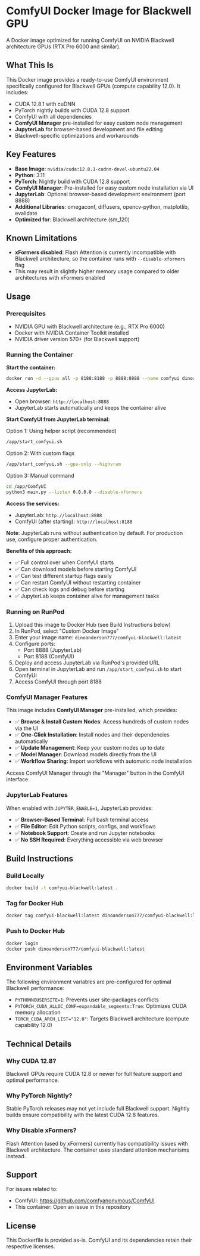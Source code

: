 # ComfyUI Docker Image for Blackwell GPU

A Docker image optimized for running ComfyUI on NVIDIA Blackwell architecture GPUs (RTX Pro 6000 and similar).

## What This Is

This Docker image provides a ready-to-use ComfyUI environment specifically configured for Blackwell GPUs (compute capability 12.0). It includes:

- CUDA 12.8.1 with cuDNN
- PyTorch nightly builds with CUDA 12.8 support
- ComfyUI with all dependencies
- **ComfyUI Manager** pre-installed for easy custom node management
- **JupyterLab** for browser-based development and file editing
- Blackwell-specific optimizations and workarounds

## Key Features

- **Base Image**: `nvidia/cuda:12.8.1-cudnn-devel-ubuntu22.04`
- **Python**: 3.11
- **PyTorch**: Nightly build with CUDA 12.8 support
- **ComfyUI Manager**: Pre-installed for easy custom node installation via UI
- **JupyterLab**: Optional browser-based development environment (port 8888)
- **Additional Libraries**: omegaconf, diffusers, opencv-python, matplotlib, evalidate
- **Optimized for**: Blackwell architecture (sm_120)

## Known Limitations

- **xFormers disabled**: Flash Attention is currently incompatible with Blackwell architecture, so the container runs with `--disable-xformers` flag
- This may result in slightly higher memory usage compared to older architectures with xFormers enabled

## Usage

### Prerequisites

- NVIDIA GPU with Blackwell architecture (e.g., RTX Pro 6000)
- Docker with NVIDIA Container Toolkit installed
- NVIDIA driver version 570+ (for Blackwell support)

### Running the Container

**Start the container:**
```bash
docker run -d --gpus all -p 8188:8188 -p 8888:8888 --name comfyui dinoanderson777/comfyui-blackwell:latest
```

**Access JupyterLab:**
- Open browser: `http://localhost:8888`
- JupyterLab starts automatically and keeps the container alive

**Start ComfyUI from JupyterLab terminal:**

Option 1: Using helper script (recommended)
```bash
/app/start_comfyui.sh
```

Option 2: With custom flags
```bash
/app/start_comfyui.sh --gpu-only --highvram
```

Option 3: Manual command
```bash
cd /app/ComfyUI
python3 main.py --listen 0.0.0.0 --disable-xformers
```

**Access the services:**
- JupyterLab: `http://localhost:8888`
- ComfyUI (after starting): `http://localhost:8188`

**Note**: JupyterLab runs without authentication by default. For production use, configure proper authentication.

**Benefits of this approach:**
- ✅ Full control over when ComfyUI starts
- ✅ Can download models before starting ComfyUI
- ✅ Can test different startup flags easily
- ✅ Can restart ComfyUI without restarting container
- ✅ Can check logs and debug before starting
- ✅ JupyterLab keeps container alive for management tasks

### Running on RunPod

1. Upload this image to Docker Hub (see Build Instructions below)
2. In RunPod, select "Custom Docker Image"
3. Enter your image name: `dinoanderson777/comfyui-blackwell:latest`
4. Configure ports:
   - Port 8888 (JupyterLab)
   - Port 8188 (ComfyUI)
5. Deploy and access JupyterLab via RunPod's provided URL
6. Open terminal in JupyterLab and run `/app/start_comfyui.sh` to start ComfyUI
7. Access ComfyUI through port 8188

### ComfyUI Manager Features

This image includes **ComfyUI Manager** pre-installed, which provides:

- ✅ **Browse & Install Custom Nodes**: Access hundreds of custom nodes via the UI
- ✅ **One-Click Installation**: Install nodes and their dependencies automatically
- ✅ **Update Management**: Keep your custom nodes up to date
- ✅ **Model Manager**: Download models directly from the UI
- ✅ **Workflow Sharing**: Import workflows with automatic node installation

Access ComfyUI Manager through the "Manager" button in the ComfyUI interface.

### JupyterLab Features

When enabled with `JUPYTER_ENABLE=1`, JupyterLab provides:

- ✅ **Browser-Based Terminal**: Full bash terminal access
- ✅ **File Editor**: Edit Python scripts, configs, and workflows
- ✅ **Notebook Support**: Create and run Jupyter notebooks
- ✅ **No SSH Required**: Everything accessible via web browser

## Build Instructions

### Build Locally

```bash
docker build -t comfyui-blackwell:latest .
```

### Tag for Docker Hub

```bash
docker tag comfyui-blackwell:latest dinoanderson777/comfyui-blackwell:latest
```

### Push to Docker Hub

```bash
docker login
docker push dinoanderson777/comfyui-blackwell:latest
```

## Environment Variables

The following environment variables are pre-configured for optimal Blackwell performance:

- `PYTHONNOUSERSITE=1`: Prevents user site-packages conflicts
- `PYTORCH_CUDA_ALLOC_CONF=expandable_segments:True`: Optimizes CUDA memory allocation
- `TORCH_CUDA_ARCH_LIST="12.0"`: Targets Blackwell architecture (compute capability 12.0)

## Technical Details

### Why CUDA 12.8?

Blackwell GPUs require CUDA 12.8 or newer for full feature support and optimal performance.

### Why PyTorch Nightly?

Stable PyTorch releases may not yet include full Blackwell support. Nightly builds ensure compatibility with the latest CUDA 12.8 features.

### Why Disable xFormers?

Flash Attention (used by xFormers) currently has compatibility issues with Blackwell architecture. The container uses standard attention mechanisms instead.

## Support

For issues related to:
- ComfyUI: https://github.com/comfyanonymous/ComfyUI
- This container: Open an issue in this repository

## License

This Dockerfile is provided as-is. ComfyUI and its dependencies retain their respective licenses.
